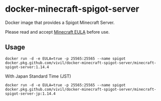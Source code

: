 # docker-minecraft-spigot-server

Docker image that provides a Spigot Minecraft Server.

Please read and accept [Minecraft EULA](https://account.mojang.com/documents/minecraft_eula) before use.

## Usage

```
docker run -d -e EULA=true -p 25565:25565 --name spigot docker.pkg.github.com/vivil/docker-minecraft-spigot-server/minecraft-spigot-server:1.14.4
```

With Japan Standard Time (JST)

```
docker run -d -e EULA=true -p 25565:25565 --name spigot docker.pkg.github.com/vivil/docker-minecraft-spigot-server/minecraft-spigot-server-jp:1.14.4
```
